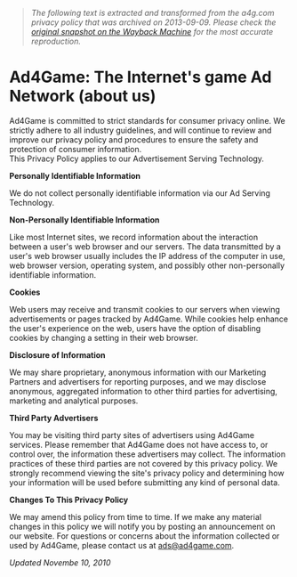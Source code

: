 > *The following text is extracted and transformed from the a4g.com privacy policy that was archived on 2013-09-09. Please check the [original snapshot on the Wayback Machine](https://web.archive.org/web/20130909220712id_/http%3A//a4g.com/privacy_policy.php) for the most accurate reproduction.*

# Ad4Game: The Internet's game Ad Network (about us)

  
Ad4Game is committed to strict standards for consumer privacy online. We strictly adhere to all industry guidelines, and will continue to review and improve our privacy policy and procedures to ensure the safety and protection of consumer information.  
This Privacy Policy applies to our Advertisement Serving Technology.

  
**Personally Identifiable Information**

  
We do not collect personally identifiable information via our Ad Serving Technology.

  
**Non-Personally Identifiable Information**

  
Like most Internet sites, we record information about the interaction between a user's web browser and our servers. The data transmitted by a user's web browser usually includes the IP address of the computer in use, web browser version, operating system, and possibly other non-personally identifiable information. 

  
**Cookies**

  
Web users may receive and transmit cookies to our servers when viewing advertisements or pages tracked by Ad4Game. While cookies help enhance the user's experience on the web, users have the option of disabling cookies by changing a setting in their web browser.

  
**Disclosure of Information**

  
We may share proprietary, anonymous information with our Marketing Partners and advertisers for reporting purposes, and we may disclose anonymous, aggregated information to other third parties for advertising, marketing and analytical purposes. 

  
**Third Party Advertisers**  


  
You may be visiting third party sites of advertisers using Ad4Game services. Please remember that Ad4Game does not have access to, or control over, the information these advertisers may collect. The information practices of these third parties are not covered by this privacy policy. We strongly recommend viewing the site's privacy policy and determining how your information will be used before submitting any kind of personal data. 

  
**Changes To This Privacy Policy**

We may amend this policy from time to time. If we make any material changes in this policy we will notify you by posting an announcement on our website. For questions or concerns about the information collected or used by Ad4Game, please contact us at ads@ad4game.com.

_Updated Novembe 10, 2010_

  

